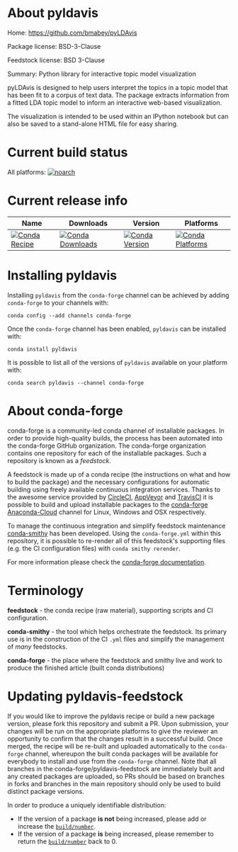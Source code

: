 About pyldavis
==============

Home: https://github.com/bmabey/pyLDAvis

Package license: BSD-3-Clause

Feedstock license: BSD 3-Clause

Summary: Python library for interactive topic model visualization

pyLDAvis is designed to help users interpret the topics in a topic
model that has been fit to a corpus of text data. The package extracts
information from a fitted LDA topic model to inform an interactive
web-based visualization.

The visualization is intended to be used within an IPython notebook
but can also be saved to a stand-alone HTML file for easy sharing.


Current build status
====================

All platforms:
[![noarch](https://img.shields.io/circleci/project/github/conda-forge/pyldavis-feedstock/master.svg?label=noarch)](https://circleci.com/gh/conda-forge/pyldavis-feedstock)

Current release info
====================

| Name | Downloads | Version | Platforms |
| --- | --- | --- | --- |
| [![Conda Recipe](https://img.shields.io/badge/recipe-pyldavis-green.svg)](https://anaconda.org/conda-forge/pyldavis) | [![Conda Downloads](https://img.shields.io/conda/dn/conda-forge/pyldavis.svg)](https://anaconda.org/conda-forge/pyldavis) | [![Conda Version](https://img.shields.io/conda/vn/conda-forge/pyldavis.svg)](https://anaconda.org/conda-forge/pyldavis) | [![Conda Platforms](https://img.shields.io/conda/pn/conda-forge/pyldavis.svg)](https://anaconda.org/conda-forge/pyldavis) |

Installing pyldavis
===================

Installing `pyldavis` from the `conda-forge` channel can be achieved by adding `conda-forge` to your channels with:

```
conda config --add channels conda-forge
```

Once the `conda-forge` channel has been enabled, `pyldavis` can be installed with:

```
conda install pyldavis
```

It is possible to list all of the versions of `pyldavis` available on your platform with:

```
conda search pyldavis --channel conda-forge
```


About conda-forge
=================

conda-forge is a community-led conda channel of installable packages.
In order to provide high-quality builds, the process has been automated into the
conda-forge GitHub organization. The conda-forge organization contains one repository
for each of the installable packages. Such a repository is known as a *feedstock*.

A feedstock is made up of a conda recipe (the instructions on what and how to build
the package) and the necessary configurations for automatic building using freely
available continuous integration services. Thanks to the awesome service provided by
[CircleCI](https://circleci.com/), [AppVeyor](http://www.appveyor.com/)
and [TravisCI](https://travis-ci.org/) it is possible to build and upload installable
packages to the [conda-forge](https://anaconda.org/conda-forge)
[Anaconda-Cloud](http://docs.anaconda.org/) channel for Linux, Windows and OSX respectively.

To manage the continuous integration and simplify feedstock maintenance
[conda-smithy](http://github.com/conda-forge/conda-smithy) has been developed.
Using the ``conda-forge.yml`` within this repository, it is possible to re-render all of
this feedstock's supporting files (e.g. the CI configuration files) with ``conda smithy rerender``.

For more information please check the [conda-forge documentation](https://conda-forge.org/docs/).

Terminology
===========

**feedstock** - the conda recipe (raw material), supporting scripts and CI configuration.

**conda-smithy** - the tool which helps orchestrate the feedstock.
                   Its primary use is in the construction of the CI ``.yml`` files
                   and simplify the management of *many* feedstocks.

**conda-forge** - the place where the feedstock and smithy live and work to
                  produce the finished article (built conda distributions)


Updating pyldavis-feedstock
===========================

If you would like to improve the pyldavis recipe or build a new
package version, please fork this repository and submit a PR. Upon submission,
your changes will be run on the appropriate platforms to give the reviewer an
opportunity to confirm that the changes result in a successful build. Once
merged, the recipe will be re-built and uploaded automatically to the
`conda-forge` channel, whereupon the built conda packages will be available for
everybody to install and use from the `conda-forge` channel.
Note that all branches in the conda-forge/pyldavis-feedstock are
immediately built and any created packages are uploaded, so PRs should be based
on branches in forks and branches in the main repository should only be used to
build distinct package versions.

In order to produce a uniquely identifiable distribution:
 * If the version of a package **is not** being increased, please add or increase
   the [``build/number``](http://conda.pydata.org/docs/building/meta-yaml.html#build-number-and-string).
 * If the version of a package **is** being increased, please remember to return
   the [``build/number``](http://conda.pydata.org/docs/building/meta-yaml.html#build-number-and-string)
   back to 0.